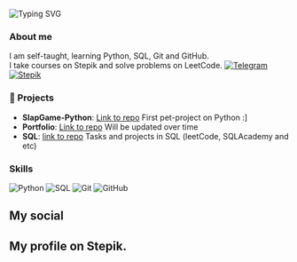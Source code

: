 
<p align="left">
  <img src="https://readme-typing-svg.demolab.com?font=Fira+Code&weight=500&size=30&pause=1000&color=36BCF7&left=true&vLeft=true&width=600&lines=%20Hello+there!;Welcome+to+my+profile!" alt="Typing SVG" /></p> 
 
### About me
I am self-taught, learning Python, SQL, Git and GitHub. <br>
I take courses on Stepik and solve problems on LeetCode.
[![Telegram](https://img.shields.io/badge/Telegram-Ersildan-blue)](https://t.me/ersildan)
[![Stepik](https://img.shields.io/badge/Stepik-Andrew-green)](https://stepik.org/users/377286794)


### 📂 Projects
- **SlapGame-Python**: [Link to repo](https://github.com/Ersildan/SlapGame-Python) First pet-project on Python :]
- **Portfolio**: [Link to repo](https://github.com/Ersildan/PortfolioPython) Will be updated over time
- **SQL**: [link to repo](https://github.com/Ersildan/SQL) Tasks and projects in SQL (leetCode, SQLAcademy and etc)

### Skills
![Python](https://img.shields.io/badge/Python-3776AB?style=flat&logo=python&logoColor=white)
![SQL](https://img.shields.io/badge/SQL-00758F?style=flat&logo=sql&logoColor=white)
![Git](https://img.shields.io/badge/Git-F05032?style=flat&logo=git&logoColor=white)
![GitHub](https://img.shields.io/badge/GitHub-181717?style=flat&logo=github&logoColor=white)


## My social <br>
## My profile on Stepik. 
